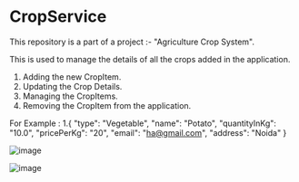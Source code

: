 # CropService

This repository is a part of a project :- "Agriculture Crop System".

This is used to manage the details of all the crops added in the application.

1. Adding the new CropItem.
2. Updating the Crop Details.
3. Managing the CropItems.
4. Removing the CropItem from the application.


For Example : 
1.{
"type": "Vegetable",
"name": "Potato",
"quantityInKg": "10.0",
"pricePerKg": "20",
"email": "ha@gmail.com",
"address": "Noida"
}


![image](https://user-images.githubusercontent.com/68285354/172124531-abf0cf5a-f73b-4166-a7b2-89d140bbe5a4.png)

![image](https://user-images.githubusercontent.com/68285354/172124551-5a63c2cd-daea-4f81-b205-15eaa9861b01.png)


